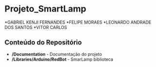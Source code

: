 # Projeto_SmartLamp

*GABRIEL KENJI FERNANDES
*FELIPE MORAES
*LEONARDO ANDRADE DOS SANTOS
*VITOR CARLOS

Conteúdo do Repositório
-------------------

* **/Documentation** - Documentação do projeto
* **/Libraries/Arduino/RedBot** - SmarLamp biblioteca
